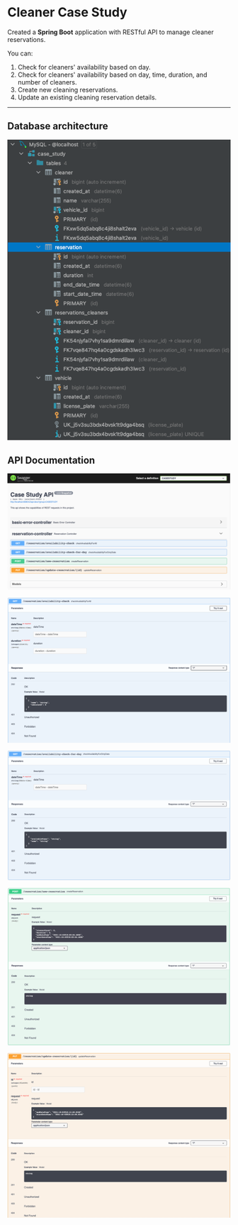 # Cleaner Case Study

Created a **Spring Boot** application with RESTful API to manage cleaner reservations.

You can:

1) Check for cleaners' availability based on day.
2) Check for cleaners' availability based on day, time, duration, and number of cleaners.
3) Create new cleaning reservations.
4) Update an existing cleaning reservation details.

----------

## Database architecture
![img.png](img.png)

## API Documentation
![img_1.png](img_1.png)

![img_2.png](img_2.png)

![img_3.png](img_3.png)

![img_4.png](img_4.png)

![img_5.png](img_5.png)